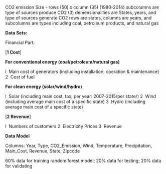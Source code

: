 CO2 emission
Size - rows (50) x column (35) (1980-2014)
subcolumns are type of sources produce CO2 (3)
demensionalities are States, years, and type of sources generate CO2
rows are states, columns are years, and subcolumns are types including coal, petroleum products, and natural gas



**Data Sets:**

Financial Part:

[**1 Cost**]

**For conventional energy (coal/petroleum/natural gas)**

l  Main cost of generators (including installation, operation & maintenance)
2  Cost of fuel

**For clean energy (solar/wind/hydro)**

l  Solar (including main cost, tax,  per year: 2007-2015/per state/)
2  Wind (including average main cost of a specific state)
3  Hydro (including average main cost of a specific state)



[**2  Revenue**]

l  Numbers of customers 
2  Electricity Prices
3  Revenue



**Data Model**

Columns: Year, Type, CO2_Emission, Wind, Temperature, Precipitation, Main_Cost, Revenue, State, Zipcode

60% data for training random forest model;
20% data for testing;
20% data for validating

